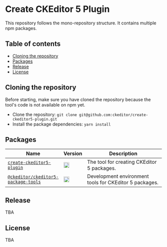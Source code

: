 Create CKEditor 5 Plugin
========================

This repository follows the mono-repository structure. It contains multiple npm packages.

## Table of contents

* [Cloning the repository](#cloning-the-repository)
* [Packages](#packages)
* [Release](#release)
* [License](#license)

## Cloning the repository

Before starting, make sure you have cloned the repository because the tool's code is not available on npm yet.

* Clone the repository: `git clone git@github.com:ckeditor/create-ckeditor5-plugin.git`
* Install the package dependencies: `yarn install`

## Packages

<table>
<thead>
	<tr>
		<th width="30%">Name</th>
		<th width="15%">Version</th>
		<th width="55%">Description</th>
	</tr>
</thead>
<tbody>

<tr>
	<td>
		<a href="/packages/create-ckeditor5-plugin"><code>create-ckeditor5-plugin</code></a>
	</td>
	<td>
		<a href="https://badge.fury.io/js/create-ckeditor5-plugin"><img src="https://badge.fury.io/js/create-ckeditor5-plugin.svg" alt="npm version" height="18"></a>
	</td>
	<td>
		The tool for creating CKEditor 5 packages.
	</td>
</tr>

<tr>
	<td>
		<a href="/packages/ckeditor5-package-tools"><code>@ckeditor/ckeditor5-package-tools</code></a>
	</td>
	<td>
		<a href="https://badge.fury.io/js/@ckeditor%2Fckeditor5-package-tools"><img src="https://badge.fury.io/js/@ckeditor%2Fckeditor5-package-tools.svg" alt="npm version" height="18"></a>
	</td>
	<td>
		Development environment tools for CKEditor 5 packages.
	</td>
</tr>

</tbody>
</table>

## Release

TBA

## License

TBA
